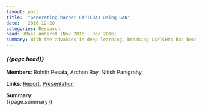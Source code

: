 ```yaml
---
layout: post
title:  "Generating harder CAPTCHAs using GAN"
date:   2016-12-20
categories: Research
head: UMass Amherst (Nov 2016 - Dec 2016)
summary: With the advances in deep learning, breaking CAPTCHAs has become trivial. Instead of using this advances to break the CAPTCHAs, we wanted to use it to improve the quality and make them stronger. The approach we used was to create a generative model using GANs. This was particularly chosen because we could provide feedback and improve the generative model accordingly.
---
```

#### *{{page.head}}*  

__Members__: Rohith Pesala, Archan Ray, Nitish Panigrahy

__Links__: [Report](https://drive.google.com/file/d/0B0xRgCn999_gbXRMOWdPR25MQ00/view?usp=sharing), [Presentation](https://drive.google.com/open?id=0B0xRgCn999_gTXlJdlRWZ2JrcE0)

__Summary__:  
{{page.summary}}  